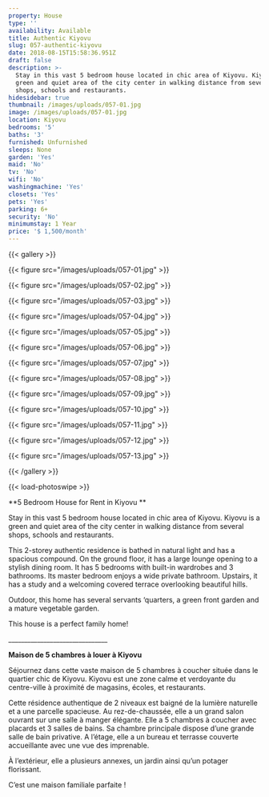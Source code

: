 ```yaml
---
property: House
type: ''
availability: Available
title: Authentic Kiyovu
slug: 057-authentic-kiyovu
date: 2018-08-15T15:58:36.951Z
draft: false
description: >-
  Stay in this vast 5 bedroom house located in chic area of Kiyovu. Kiyovu is a
  green and quiet area of the city center in walking distance from several
  shops, schools and restaurants.
hidesidebar: true
thumbnail: /images/uploads/057-01.jpg
image: /images/uploads/057-01.jpg
location: Kiyovu
bedrooms: '5'
baths: '3'
furnished: Unfurnished
sleeps: None
garden: 'Yes'
maid: 'No'
tv: 'No'
wifi: 'No'
washingmachine: 'Yes'
closets: 'Yes'
pets: 'Yes'
parking: 6+
security: 'No'
minimumstay: 1 Year
price: '$ 1,500/month'
---
```

{{< gallery >}}

{{< figure src="/images/uploads/057-01.jpg" >}}

{{< figure src="/images/uploads/057-02.jpg" >}}

{{< figure src="/images/uploads/057-03.jpg" >}}

{{< figure src="/images/uploads/057-04.jpg" >}}

{{< figure src="/images/uploads/057-05.jpg" >}}

{{< figure src="/images/uploads/057-06.jpg" >}}

{{< figure src="/images/uploads/057-07.jpg" >}}

{{< figure src="/images/uploads/057-08.jpg" >}}

{{< figure src="/images/uploads/057-09.jpg" >}}

{{< figure src="/images/uploads/057-10.jpg" >}}

{{< figure src="/images/uploads/057-11.jpg" >}}

{{< figure src="/images/uploads/057-12.jpg" >}}

{{< figure src="/images/uploads/057-13.jpg" >}}

{{< /gallery >}}

{{< load-photoswipe >}}

**5 Bedroom House for Rent in Kiyovu
**

Stay in this vast 5 bedroom house located in chic area of Kiyovu. Kiyovu is a green and quiet area of the city center in walking distance from several shops, schools and restaurants.

This 2-storey authentic residence is bathed in natural light and has a spacious compound. On the ground floor, it has a large lounge opening to a stylish dining room. It has 5 bedrooms with built-in wardrobes and 3 bathrooms. Its master bedroom enjoys a wide private bathroom. Upstairs, it has a study and a welcoming covered terrace overlooking beautiful hills.

Outdoor, this home has several servants ‘quarters, a green front garden and a mature vegetable garden.

This house is a perfect family home!

\_\_\_\_\_\_\_\_\_\_\_\_\_\_\_\_\_\_\_\_\_\_\_\_\_\_\_\_\_\__

**Maison de 5 chambres à louer à Kiyovu**

Séjournez dans cette vaste maison de 5 chambres à coucher située dans le quartier chic de Kiyovu. Kiyovu est une zone calme et verdoyante du centre-ville à proximité de magasins, écoles, et restaurants.

Cette résidence authentique de 2 niveaux est baigné de la lumière naturelle et a une parcelle spacieuse. Au rez-de-chaussée, elle a un grand salon ouvrant sur une salle à manger élégante. Elle a 5 chambres à coucher avec placards et 3 salles de bains. Sa chambre principale dispose d’une grande salle de bain privative. A l’étage, elle a un bureau et terrasse couverte accueillante avec une vue des imprenable.

À l’extérieur, elle a plusieurs annexes, un jardin ainsi qu’un potager florissant.

C’est une maison familiale parfaite !
